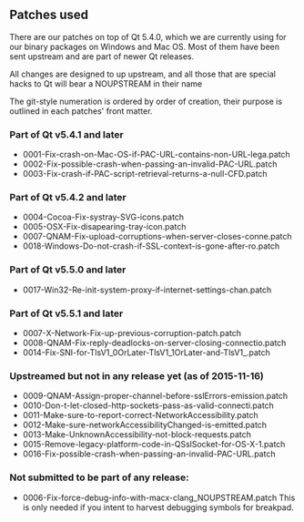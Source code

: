 ## Patches used

There are our patches on top of Qt 5.4.0, which we are currently
using for our binary packages on Windows and Mac OS. Most of them
have been sent upstream and are part of newer Qt releases.

All changes are designed to up upstream, and all those that are
special hacks to Qt will bear a NOUPSTREAM in their name

The git-style numeration is ordered by order of creation, their
purpose is outlined in each patches' front matter.

### Part of Qt v5.4.1 and later
* 0001-Fix-crash-on-Mac-OS-if-PAC-URL-contains-non-URL-lega.patch
* 0002-Fix-possible-crash-when-passing-an-invalid-PAC-URL.patch
* 0003-Fix-crash-if-PAC-script-retrieval-returns-a-null-CFD.patch

### Part of Qt v5.4.2 and later
* 0004-Cocoa-Fix-systray-SVG-icons.patch
* 0005-OSX-Fix-disapearing-tray-icon.patch
* 0007-QNAM-Fix-upload-corruptions-when-server-closes-conne.patch
* 0018-Windows-Do-not-crash-if-SSL-context-is-gone-after-ro.patch

### Part of Qt v5.5.0 and later
* 0017-Win32-Re-init-system-proxy-if-internet-settings-chan.patch

### Part of Qt v5.5.1 and later
* 0007-X-Network-Fix-up-previous-corruption-patch.patch
* 0008-QNAM-Fix-reply-deadlocks-on-server-closing-connectio.patch
* 0014-Fix-SNI-for-TlsV1_0OrLater-TlsV1_1OrLater-and-TlsV1_.patch

### Upstreamed but not in any release yet (as of 2015-11-16)
* 0009-QNAM-Assign-proper-channel-before-sslErrors-emission.patch
* 0010-Don-t-let-closed-http-sockets-pass-as-valid-connecti.patch
* 0011-Make-sure-to-report-correct-NetworkAccessibility.patch
* 0012-Make-sure-networkAccessibilityChanged-is-emitted.patch
* 0013-Make-UnknownAccessibility-not-block-requests.patch
* 0015-Remove-legacy-platform-code-in-QSslSocket-for-OS-X-1.patch
* 0016-Fix-possible-crash-when-passing-an-invalid-PAC-URL.patch

### Not submitted to be part of any release:
* 0006-Fix-force-debug-info-with-macx-clang_NOUPSTREAM.patch
This is only needed if you intent to harvest debugging symbols
for breakpad.


